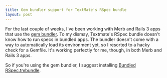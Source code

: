 ```yaml
---
title: Gem bundler support for TextMate's RSpec bundle
layout: post
---
```

For the last couple of weeks, I've been working with Merb and Rails 3 apps that use the [gem bundler](http://github.com/wycats/bundler). To my dismay, Textmate's RSpec bundle doesn't know how to run specs in bundled apps. The bundler doesn't come with a way to automatically load its environment yet, so I resorted to a hacky check for a Gemfile. It's working perfectly for me, though, in both Merb and Rails 3 apps.

So if you're using the gem bundler, I suggest installing [Bundled RSpec.tmbundle](http://github.com/indirect/rspec-tmbundle).